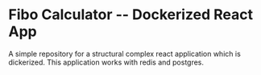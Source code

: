# Fibo Calculator -- Dockerized React App
A simple repository for a structural complex react application which is dickerized. This application works with redis and postgres.
